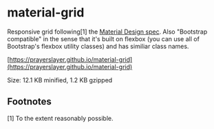 # material-grid

Responsive grid following[1] the [Material Design spec](https://material.io/guidelines/layout/responsive-ui.html). Also "Bootstrap compatible" in the sense that it's built on flexbox (you can use all of Bootstrap's flexbox utility classes) and has similiar class names.

[https://prayerslayer.github.io/material-grid](https://prayerslayer.github.io/material-grid)

Size: 12.1 KB minified, 1.2 KB gzipped

## Footnotes

[1] To the extent reasonably possible.
